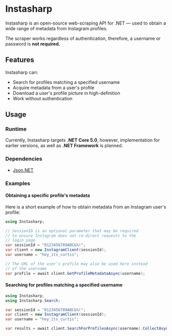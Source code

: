 # Instasharp
Instasharp is an open-source web-scraping API for .NET — used to obtain a wide range of metadata from Instagram profiles.

The scraper works regardless of authentication, therefore, a username or password is **not required.**

## Features
Instasharp can:
- Search for profiles matching a specified username
- Acquire metadata from a user's profile
- Download a user's profile picture in high-definition
- Work without authentication

## Usage
### Runtime
Currently, Instasharp targets **.NET Core 5.0**, however, implementation for earlier versions, as well as **.NET Framework** is planned.

### Dependencies
- [Json.NET](https://github.com/JamesNK/Newtonsoft.Json)

### Examples
#### Obtaining a specific profile's metadata
Here is a short example of how to obtain metadata from an Instagram user's profile:

```C#
using Instasharp;

// SessionID is an optional parameter that may be required
// to ensure Instagram does not re-direct requests to the
// login page
var sessionId = "0123456789ABC&%!";
var client = new InstagramClient(sessionId);
var username = "hey_its_curtis";

// The URL of the user's profile may also be used here instead
// of the username
var profile = await client.GetProfileMetadataAsync(username);
```

#### Searching for profiles matching a specified username
```C#
using Instasharp;
using Instasharp.Search;

var sessionId = "0123456789ABC&%!";
var client = new InstagramClient(sessionId);
var username = "hey_its_curtis";

var results = await client.SearchForProfilesAsync(username).CollectAsync();
```
